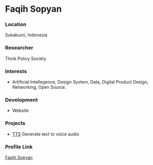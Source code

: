 # Faqih Sopyan

### Location

Sukabumi, Indonesia

### Researcher

Think Policy Society

### Interests

- Artificial Intellegence, Design System, Data, Digital Product Design, Networking, Open Source. 

### Development

- Website

### Projects

- [TTS](https://github.com/msopyan/tts) Generate tect to voice audio 

### Profile Link

[Faqih Sopyan](https://github.com/msopyan)
